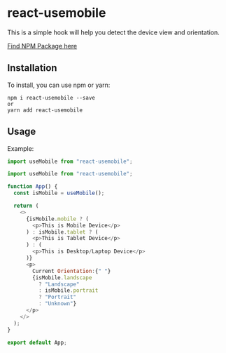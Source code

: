 # react-usemobile

This is a simple hook will help you detect the device view and orientation.

[Find NPM Package here](https://www.npmjs.com/package/react-usemobile)

## Installation

To install, you can use npm or yarn:

```
npm i react-usemobile --save
or
yarn add react-usemobile
```

## Usage

Example:

```javascript
import useMobile from "react-usemobile";
```


```javascript
import useMobile from "react-usemobile";

function App() {
  const isMobile = useMobile();

  return (
    <>
      {isMobile.mobile ? (
        <p>This is Mobile Device</p>
      ) : isMobile.tablet ? (
        <p>This is Tablet Device</p>
      ) : (
        <p>This is Desktop/Laptop Device</p>
      )}
      <p>
        Current Orientation:{" "}
        {isMobile.landscape
          ? "Landscape"
          : isMobile.portrait
          ? "Portrait"
          : "Unknown"}
      </p>
    </>
  );
}

export default App;
```
